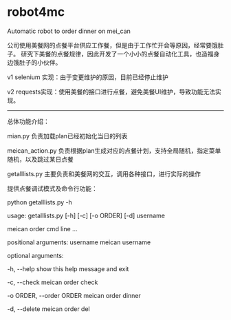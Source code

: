 # robot4mc
Automatic robot to order dinner on mei_can 



公司使用美餐网的点餐平台供应工作餐，但是由于工作忙开会等原因，经常要饿肚子。
研究下美餐的点餐规律，因此开发了一个小小的点餐自动化工具，也造福身边饿肚子的小伙伴。



v1 selenium 实现：由于变更维护的原因，目前已经停止维护

v2 requests实现：使用美餐的接口进行点餐，避免美餐UI维护，导致功能无法实现。



------

总体功能介绍：

mian.py  负责加载plan已经初始化当日的列表

meican_action.py 负责根据plan生成对应的点餐计划，支持全局随机，指定菜单随机，以及跳过某日点餐

getalllists.py 主要负责和美餐网的交互，调用各种接口，进行实际的操作



提供点餐调试模式及命令行功能：

python getalllists.py -h

usage: getalllists.py [-h] [-c] [-o ORDER] [-d] username

meican order cmd line ...

positional arguments:
  username              meican username

optional arguments:

-h, --help            show this help message and exit

-c, --check           meican order check

-o ORDER, --order ORDER
                        meican order dinner

-d, --delete          meican order del



